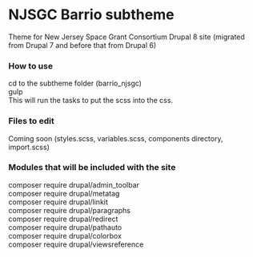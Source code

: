 # NJSGC Barrio subtheme 
Theme for New Jersey Space Grant Consortium Drupal 8 site (migrated from Drupal 7 and before that from Drupal 6)

### How to use
cd to the subtheme folder (barrio_njsgc)   
gulp   
This will run the tasks to put the scss into the css.    

### Files to edit
Coming soon (styles.scss, variables.scss, components directory, import.scss)

### Modules that will be included with the site  
composer require drupal/admin_toolbar  
composer require drupal/metatag  
composer require drupal/linkit  
composer require drupal/paragraphs  
composer require drupal/redirect  
composer require drupal/pathauto  
composer require drupal/colorbox  
composer require drupal/viewsreference  

